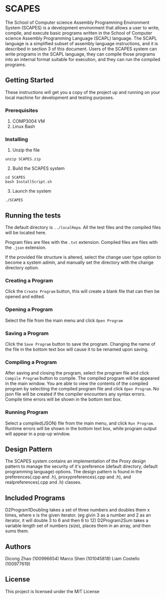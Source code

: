 # SCAPES

The School of Computer science Assembly Programming Environment System (SCAPES) is a development
environment that allows a user to write, compile, and execute basic programs written in the School of
Computer science Assembly Programming Language (SCAPL) language. The SCAPL language is a simplified
subset of assembly language instructions, and it is described in section 3 of this document. Users of the
SCAPES system can write programs in the SCAPL language, they can compile those programs into an internal
format suitable for execution, and they can run the compiled programs.


## Getting Started

These instructions will get you a copy of the project up and running on your local machine for development and testing purposes.

### Prerequisites

1. COMP3004 VM
2. Linux Bash


### Installing

1. Unzip the file
```shell
unzip SCAPES.zip
```
2. Build the SCAPES system
```shell
cd SCAPES
bash InstallScript.sh
```

3. Launch the system
```shell
./SCAPES
```

## Running the tests

The default directory is `../localRepo`. All the test files and the compiled files will be located here.

Program files are files with the `.txt` extension.
Compiled files are files with the `.json` extension.

If the provided file structure is altered, select the change user type option to become a system admin, and manually set the directory with the change directory option.

### Creating a Program
Click the `Create Program` button, this will create a blank file that can then be opened and edited.

### Opening a Program
Select the file from the main menu and click `Open Program`

### Saving a Program
Click the `Save Program` button to save the program. Changing the name of the file in the bottom text box will cause it to be renamed upon saving.

### Compiling a Program
After saving and closing the program, select the program file and click `Compile Program` button to compile.
The compiled program will be appeared in the main window. You are able to view the contents of the compiled program by selectiing the compiled program file and click `Open Program`.
No json file will be created if the compiler encounters any syntax errors. Compile time errors will be shown in the bottom text box.

### Running Program
Select a compiled(JSON) file from the main menu, and click `Run Program`. Runtime errors will be shown in the bottom text box, while program output will appear in a pop-up window.

## Design Pattern
The SCAPES system contains an implementation of the Proxy design pattern to manage the security of it's preference (default directory, default programming language) options. The design pattern is found in the preferences(.cpp and .h), proxypreferences(.cpp and .h), and realpreferences(.cpp and .h) classes.

## Included Programs
D2Program1Doubling takes a set of three numbers and doubles them x times, where x is the given iterator. (eg givin 3 as a number and 2 as an iterator, it will double 3 to 6 and then 6 to 12)
D2Program2Sum takes a variable length set of numbers (size), places them in an array, and then sums them.

## Authors

Dicong Zhao (100996654)
Marco Shen (101045818)
Liam Costello (100977619)

## License

This project is licensed under the MIT License

